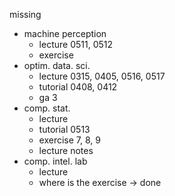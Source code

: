 missing 
- machine perception
    - lecture 0511, 0512
    - exercise
- optim. data. sci.
    - lecture 0315, 0405, 0516, 0517
    - tutorial 0408, 0412
    - ga 3
- comp. stat.
    - lecture
    - tutorial 0513
    - exercise 7, 8, 9
    - lecture notes
- comp. intel. lab
    - lecture
    - where is the exercise -> done
